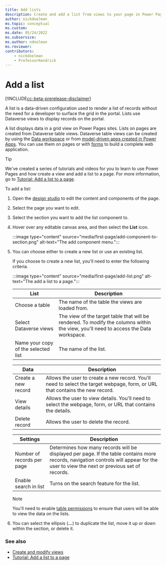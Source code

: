 ```yaml
---
title: Add lists
description: Create and add a list from views to your page in Power Pages.
author: nickdoelman
ms.topic: conceptual
ms.custom: 
ms.date: 05/24/2022
ms.subservice:
ms.author: ndoelman 
ms.reviewer: 
contributors:
    - nickdoelman
    - ProfessorKendrick
---
```


# Add a list

[!INCLUDE[cc-beta-prerelease-disclaimer](../includes/cc-beta-prerelease-disclaimer.md)]

A list is a data-driven configuration used to render a list of records without the need for a developer to surface the grid in the portal. Lists use Dataverse views to display records on the portal.

A list displays data in a grid view on Power Pages sites. Lists on pages are created from Dataverse table views. Dataverse table views can be created by using the [Data workspace](use-data-workspace.md) or from [model-driven apps created in Power Apps](/power-apps/maker/model-driven-apps/accessing-view-definitions/). You can use them on pages or with [forms](add-form.md) to build a complete web application.

> [!TIP]
> We've created a series of tutorials and videos for you to learn to use Power Pages and how create a view and add a list to a page. For more information, go to [Tutorial: Add a list to a page](tutorial-add-list-to-page.md).

To add a list:

1. Open the [design studio](use-design-studio.md) to edit the content and components of the page.

1. Select the page you want to edit.

1. Select the section you want to add the list component to.

1. Hover over any editable canvas area, and then select the **List** icon.

    :::image type="content" source="media/first-page/add-component-to-section.png" alt-text="The add component menu.":::

1. You can choose either to create a new list or use an existing list.

   If you choose to create a new list, you'll need to enter the following criteria.
 
    :::image type="content" source="media/first-page/add-list.png" alt-text="The add a list to a page.":::

    | List | Description |
    | ----------- | ----------- |
    | Choose a table | The name of the table the views are loaded from. |
    | Select Dataverse views | The view of the target table that will be rendered. To modify the columns within the view, you'll need to access the Data workspace. |
    | Name your copy of the selected list | The name of the list. |

    | Data | Description |
    | ----------- | ----------- |
    | Create a new record | Allows the user to create a new record. You'll need to select the target webpage, form, or URL that contains the new record. |
    | View details | Allows the user to view details.  You'll need to select the webpage, form, or URL that contains the details. | 
    | Delete record | Allows the user to delete the record. | 

    | Settings | Description |
    | - | - |
    | Number of records per page | Determines how many records will be displayed per page. If the table contains more records, navigation controls will appear for the user to view the next or previous set of records. |
    | Enable search in list | Turns on the search feature for the list. |

    > [!NOTE]
    > You'll need to enable [table permissions](../security/table-permissions.md) to ensure that users will be able to view the data on the lists.

1. You can select the ellipsis (**...**) to duplicate the list, move it up or down within the section, or delete it.

### See also

- [Create and modify views](../configure/data-workspace-views.md)
- [Tutorial: Add a list to a page](tutorial-add-list-to-page.md)

